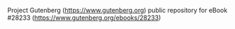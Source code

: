 Project Gutenberg (https://www.gutenberg.org) public repository for eBook #28233 (https://www.gutenberg.org/ebooks/28233)
